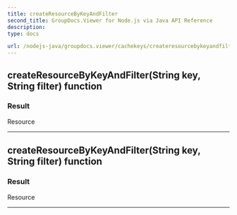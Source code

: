```yaml
---
title: createResourceByKeyAndFilter
second_title: GroupDocs.Viewer for Node.js via Java API Reference
description: 
type: docs

url: /nodejs-java/groupdocs.viewer/cachekeys/createresourcebykeyandfilter/
---
```


## createResourceByKeyAndFilter(String key, String filter)  function


### Result
Resource


---


## createResourceByKeyAndFilter(String key, String filter)  function


### Result
Resource


---



